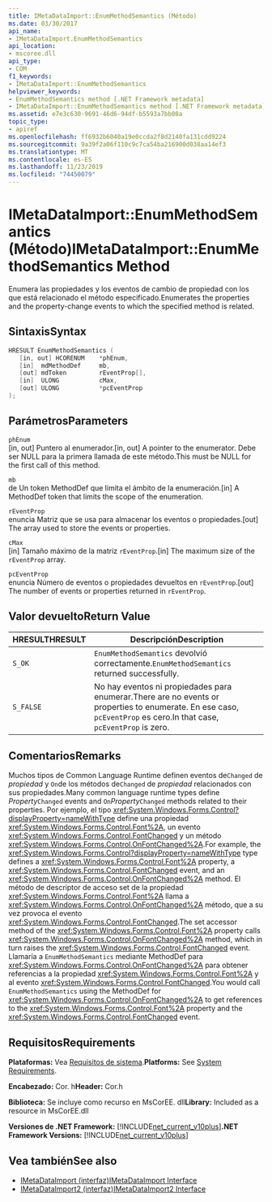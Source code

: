 ```yaml
---
title: IMetaDataImport::EnumMethodSemantics (Método)
ms.date: 03/30/2017
api_name:
- IMetaDataImport.EnumMethodSemantics
api_location:
- mscoree.dll
api_type:
- COM
f1_keywords:
- IMetaDataImport::EnumMethodSemantics
helpviewer_keywords:
- EnumMethodSemantics method [.NET Framework metadata]
- IMetaDataImport::EnumMethodSemantics method [.NET Framework metadata]
ms.assetid: e7e3c630-9691-46d6-94df-b5593a7bb08a
topic_type:
- apiref
ms.openlocfilehash: ff6932b6040a19e0ccda2f8d2140fa131cdd9224
ms.sourcegitcommit: 9a39f2a06f110c9c7ca54ba216900d038aa14ef3
ms.translationtype: MT
ms.contentlocale: es-ES
ms.lasthandoff: 11/23/2019
ms.locfileid: "74450079"
---
```

# <a name="imetadataimportenummethodsemantics-method"></a><span data-ttu-id="11eab-102">IMetaDataImport::EnumMethodSemantics (Método)</span><span class="sxs-lookup"><span data-stu-id="11eab-102">IMetaDataImport::EnumMethodSemantics Method</span></span>
<span data-ttu-id="11eab-103">Enumera las propiedades y los eventos de cambio de propiedad con los que está relacionado el método especificado.</span><span class="sxs-lookup"><span data-stu-id="11eab-103">Enumerates the properties and the property-change events to which the specified method is related.</span></span>  
  
## <a name="syntax"></a><span data-ttu-id="11eab-104">Sintaxis</span><span class="sxs-lookup"><span data-stu-id="11eab-104">Syntax</span></span>  
  
```cpp  
HRESULT EnumMethodSemantics (  
   [in, out] HCORENUM    *phEnum,  
   [in]  mdMethodDef     mb,   
   [out] mdToken         rEventProp[],  
   [in]  ULONG           cMax,  
   [out] ULONG           *pcEventProp  
);  
```  
  
## <a name="parameters"></a><span data-ttu-id="11eab-105">Parámetros</span><span class="sxs-lookup"><span data-stu-id="11eab-105">Parameters</span></span>  
 `phEnum`  
 <span data-ttu-id="11eab-106">[in, out] Puntero al enumerador.</span><span class="sxs-lookup"><span data-stu-id="11eab-106">[in, out] A pointer to the enumerator.</span></span> <span data-ttu-id="11eab-107">Debe ser NULL para la primera llamada de este método.</span><span class="sxs-lookup"><span data-stu-id="11eab-107">This must be NULL for the first call of this method.</span></span>  
  
 `mb`  
 <span data-ttu-id="11eab-108">de Un token MethodDef que limita el ámbito de la enumeración.</span><span class="sxs-lookup"><span data-stu-id="11eab-108">[in] A MethodDef token that limits the scope of the enumeration.</span></span>  
  
 `rEventProp`  
 <span data-ttu-id="11eab-109">enuncia Matriz que se usa para almacenar los eventos o propiedades.</span><span class="sxs-lookup"><span data-stu-id="11eab-109">[out] The array used to store the events or properties.</span></span>  
  
 `cMax`  
 <span data-ttu-id="11eab-110">[in] Tamaño máximo de la matriz `rEventProp`.</span><span class="sxs-lookup"><span data-stu-id="11eab-110">[in] The maximum size of the `rEventProp` array.</span></span>  
  
 `pcEventProp`  
 <span data-ttu-id="11eab-111">enuncia Número de eventos o propiedades devueltos en `rEventProp`.</span><span class="sxs-lookup"><span data-stu-id="11eab-111">[out] The number of events or properties returned in `rEventProp`.</span></span>  
  
## <a name="return-value"></a><span data-ttu-id="11eab-112">Valor devuelto</span><span class="sxs-lookup"><span data-stu-id="11eab-112">Return Value</span></span>  
  
|<span data-ttu-id="11eab-113">HRESULT</span><span class="sxs-lookup"><span data-stu-id="11eab-113">HRESULT</span></span>|<span data-ttu-id="11eab-114">Descripción</span><span class="sxs-lookup"><span data-stu-id="11eab-114">Description</span></span>|  
|-------------|-----------------|  
|`S_OK`|<span data-ttu-id="11eab-115">`EnumMethodSemantics` devolvió correctamente.</span><span class="sxs-lookup"><span data-stu-id="11eab-115">`EnumMethodSemantics` returned successfully.</span></span>|  
|`S_FALSE`|<span data-ttu-id="11eab-116">No hay eventos ni propiedades para enumerar.</span><span class="sxs-lookup"><span data-stu-id="11eab-116">There are no events or properties to enumerate.</span></span> <span data-ttu-id="11eab-117">En ese caso, `pcEventProp` es cero.</span><span class="sxs-lookup"><span data-stu-id="11eab-117">In that case, `pcEventProp` is zero.</span></span>|  
  
## <a name="remarks"></a><span data-ttu-id="11eab-118">Comentarios</span><span class="sxs-lookup"><span data-stu-id="11eab-118">Remarks</span></span>  
 <span data-ttu-id="11eab-119">Muchos tipos de Common Language Runtime definen eventos de`Changed` de *propiedad* y `On`de los métodos de`Changed` de *propiedad* relacionados con sus propiedades.</span><span class="sxs-lookup"><span data-stu-id="11eab-119">Many common language runtime types define *Property*`Changed` events and `On`*Property*`Changed` methods related to their properties.</span></span> <span data-ttu-id="11eab-120">Por ejemplo, el tipo <xref:System.Windows.Forms.Control?displayProperty=nameWithType> define una propiedad <xref:System.Windows.Forms.Control.Font%2A>, un evento <xref:System.Windows.Forms.Control.FontChanged> y un método <xref:System.Windows.Forms.Control.OnFontChanged%2A>.</span><span class="sxs-lookup"><span data-stu-id="11eab-120">For example, the <xref:System.Windows.Forms.Control?displayProperty=nameWithType> type defines a <xref:System.Windows.Forms.Control.Font%2A> property, a <xref:System.Windows.Forms.Control.FontChanged> event, and an <xref:System.Windows.Forms.Control.OnFontChanged%2A> method.</span></span> <span data-ttu-id="11eab-121">El método de descriptor de acceso set de la propiedad <xref:System.Windows.Forms.Control.Font%2A> llama a <xref:System.Windows.Forms.Control.OnFontChanged%2A> método, que a su vez provoca el evento <xref:System.Windows.Forms.Control.FontChanged>.</span><span class="sxs-lookup"><span data-stu-id="11eab-121">The set accessor method of the <xref:System.Windows.Forms.Control.Font%2A> property calls <xref:System.Windows.Forms.Control.OnFontChanged%2A> method, which in turn raises the <xref:System.Windows.Forms.Control.FontChanged> event.</span></span> <span data-ttu-id="11eab-122">Llamaría a `EnumMethodSemantics` mediante MethodDef para <xref:System.Windows.Forms.Control.OnFontChanged%2A> para obtener referencias a la propiedad <xref:System.Windows.Forms.Control.Font%2A> y al evento <xref:System.Windows.Forms.Control.FontChanged>.</span><span class="sxs-lookup"><span data-stu-id="11eab-122">You would call `EnumMethodSemantics` using the MethodDef for <xref:System.Windows.Forms.Control.OnFontChanged%2A> to get references to the <xref:System.Windows.Forms.Control.Font%2A> property and the <xref:System.Windows.Forms.Control.FontChanged> event.</span></span>  
  
## <a name="requirements"></a><span data-ttu-id="11eab-123">Requisitos</span><span class="sxs-lookup"><span data-stu-id="11eab-123">Requirements</span></span>  
 <span data-ttu-id="11eab-124">**Plataformas:** Vea [Requisitos de sistema](../../../../docs/framework/get-started/system-requirements.md).</span><span class="sxs-lookup"><span data-stu-id="11eab-124">**Platforms:** See [System Requirements](../../../../docs/framework/get-started/system-requirements.md).</span></span>  
  
 <span data-ttu-id="11eab-125">**Encabezado:** Cor. h</span><span class="sxs-lookup"><span data-stu-id="11eab-125">**Header:** Cor.h</span></span>  
  
 <span data-ttu-id="11eab-126">**Biblioteca:** Se incluye como recurso en MsCorEE. dll</span><span class="sxs-lookup"><span data-stu-id="11eab-126">**Library:** Included as a resource in MsCorEE.dll</span></span>  
  
 <span data-ttu-id="11eab-127">**Versiones de .NET Framework:** [!INCLUDE[net_current_v10plus](../../../../includes/net-current-v10plus-md.md)]</span><span class="sxs-lookup"><span data-stu-id="11eab-127">**.NET Framework Versions:** [!INCLUDE[net_current_v10plus](../../../../includes/net-current-v10plus-md.md)]</span></span>  
  
## <a name="see-also"></a><span data-ttu-id="11eab-128">Vea también</span><span class="sxs-lookup"><span data-stu-id="11eab-128">See also</span></span>

- [<span data-ttu-id="11eab-129">IMetaDataImport (interfaz)</span><span class="sxs-lookup"><span data-stu-id="11eab-129">IMetaDataImport Interface</span></span>](../../../../docs/framework/unmanaged-api/metadata/imetadataimport-interface.md)
- [<span data-ttu-id="11eab-130">IMetaDataImport2 (interfaz)</span><span class="sxs-lookup"><span data-stu-id="11eab-130">IMetaDataImport2 Interface</span></span>](../../../../docs/framework/unmanaged-api/metadata/imetadataimport2-interface.md)
